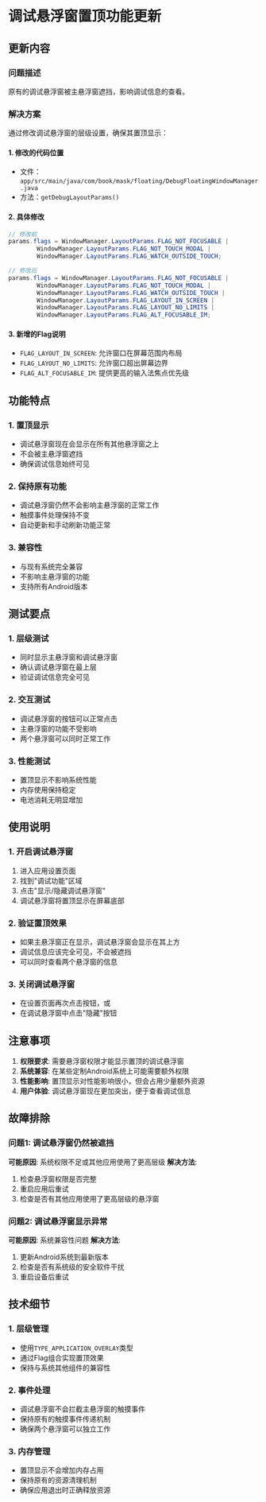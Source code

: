 # 调试悬浮窗置顶功能更新

## 更新内容

### 问题描述
原有的调试悬浮窗被主悬浮窗遮挡，影响调试信息的查看。

### 解决方案
通过修改调试悬浮窗的层级设置，确保其置顶显示：

#### 1. 修改的代码位置
- 文件：`app/src/main/java/com/book/mask/floating/DebugFloatingWindowManager.java`
- 方法：`getDebugLayoutParams()`

#### 2. 具体修改
```java
// 修改前
params.flags = WindowManager.LayoutParams.FLAG_NOT_FOCUSABLE |
        WindowManager.LayoutParams.FLAG_NOT_TOUCH_MODAL |
        WindowManager.LayoutParams.FLAG_WATCH_OUTSIDE_TOUCH;

// 修改后
params.flags = WindowManager.LayoutParams.FLAG_NOT_FOCUSABLE |
        WindowManager.LayoutParams.FLAG_NOT_TOUCH_MODAL |
        WindowManager.LayoutParams.FLAG_WATCH_OUTSIDE_TOUCH |
        WindowManager.LayoutParams.FLAG_LAYOUT_IN_SCREEN |
        WindowManager.LayoutParams.FLAG_LAYOUT_NO_LIMITS |
        WindowManager.LayoutParams.FLAG_ALT_FOCUSABLE_IM;
```

#### 3. 新增的Flag说明
- `FLAG_LAYOUT_IN_SCREEN`: 允许窗口在屏幕范围内布局
- `FLAG_LAYOUT_NO_LIMITS`: 允许窗口超出屏幕边界
- `FLAG_ALT_FOCUSABLE_IM`: 提供更高的输入法焦点优先级

## 功能特点

### 1. 置顶显示
- 调试悬浮窗现在会显示在所有其他悬浮窗之上
- 不会被主悬浮窗遮挡
- 确保调试信息始终可见

### 2. 保持原有功能
- 调试悬浮窗仍然不会影响主悬浮窗的正常工作
- 触摸事件处理保持不变
- 自动更新和手动刷新功能正常

### 3. 兼容性
- 与现有系统完全兼容
- 不影响主悬浮窗的功能
- 支持所有Android版本

## 测试要点

### 1. 层级测试
- 同时显示主悬浮窗和调试悬浮窗
- 确认调试悬浮窗在最上层
- 验证调试信息完全可见

### 2. 交互测试
- 调试悬浮窗的按钮可以正常点击
- 主悬浮窗的功能不受影响
- 两个悬浮窗可以同时正常工作

### 3. 性能测试
- 置顶显示不影响系统性能
- 内存使用保持稳定
- 电池消耗无明显增加

## 使用说明

### 1. 开启调试悬浮窗
1. 进入应用设置页面
2. 找到"调试功能"区域
3. 点击"显示/隐藏调试悬浮窗"
4. 调试悬浮窗将置顶显示在屏幕底部

### 2. 验证置顶效果
- 如果主悬浮窗正在显示，调试悬浮窗会显示在其上方
- 调试信息应该完全可见，不会被遮挡
- 可以同时查看两个悬浮窗的信息

### 3. 关闭调试悬浮窗
- 在设置页面再次点击按钮，或
- 在调试悬浮窗中点击"隐藏"按钮

## 注意事项

1. **权限要求**: 需要悬浮窗权限才能显示置顶的调试悬浮窗
2. **系统兼容**: 在某些定制Android系统上可能需要额外权限
3. **性能影响**: 置顶显示对性能影响很小，但会占用少量额外资源
4. **用户体验**: 调试悬浮窗现在更加突出，便于查看调试信息

## 故障排除

### 问题1: 调试悬浮窗仍然被遮挡
**可能原因**: 系统权限不足或其他应用使用了更高层级
**解决方法**: 
1. 检查悬浮窗权限是否完整
2. 重启应用后重试
3. 检查是否有其他应用使用了更高层级的悬浮窗

### 问题2: 调试悬浮窗显示异常
**可能原因**: 系统兼容性问题
**解决方法**:
1. 更新Android系统到最新版本
2. 检查是否有系统级的安全软件干扰
3. 重启设备后重试

## 技术细节

### 1. 层级管理
- 使用`TYPE_APPLICATION_OVERLAY`类型
- 通过Flag组合实现置顶效果
- 保持与系统其他组件的兼容性

### 2. 事件处理
- 调试悬浮窗不会拦截主悬浮窗的触摸事件
- 保持原有的触摸事件传递机制
- 确保两个悬浮窗可以独立工作

### 3. 内存管理
- 置顶显示不会增加内存占用
- 保持原有的资源清理机制
- 确保应用退出时正确释放资源 
